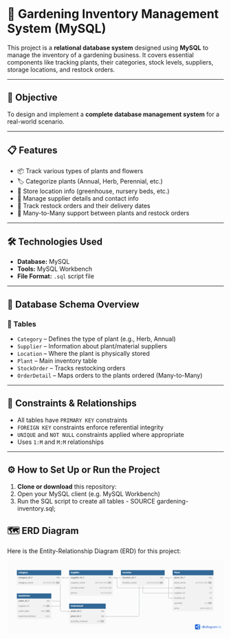 # 🌿 Gardening Inventory Management System (MySQL)

This project is a **relational database system** designed using **MySQL** to manage the inventory of a gardening business. It covers essential components like tracking plants, their categories, stock levels, suppliers, storage locations, and restock orders.

---

## 📌 Objective

To design and implement a **complete database management system** for a real-world scenario.

---

## 📋 Features

- 📦 Track various types of plants and flowers
- 🏷 Categorize plants (Annual, Herb, Perennial, etc.)
- 📍 Store location info (greenhouse, nursery beds, etc.)
- 🔁 Manage supplier details and contact info
- 📑 Track restock orders and their delivery dates
- 🔗 Many-to-Many support between plants and restock orders

---

## 🛠 Technologies Used

- **Database:** MySQL  
- **Tools:** MySQL Workbench  
- **File Format:** `.sql` script file

---

## 🧱 Database Schema Overview

### 🔹 Tables

- `Category` – Defines the type of plant (e.g., Herb, Annual)
- `Supplier` – Information about plant/material suppliers
- `Location` – Where the plant is physically stored
- `Plant` – Main inventory table
- `StockOrder` – Tracks restocking orders
- `OrderDetail` – Maps orders to the plants ordered (Many-to-Many)

---

## 🔐 Constraints & Relationships

- All tables have `PRIMARY KEY` constraints
- `FOREIGN KEY` constraints enforce referential integrity
- `UNIQUE` and `NOT NULL` constraints applied where appropriate
- Uses `1:M` and `M:M` relationships

---

## ⚙️ How to Set Up or Run the Project

1. **Clone or download** this repository:
2. Open your MySQL client (e.g. MySQL Workbench)
3. Run the SQL script to create all tables -
 SOURCE gardening-inventory.sql;

## 🗺 ERD Diagram

Here is the Entity-Relationship Diagram (ERD) for this project:

![ERD Diagram](gardening-inventory-erd.png)


